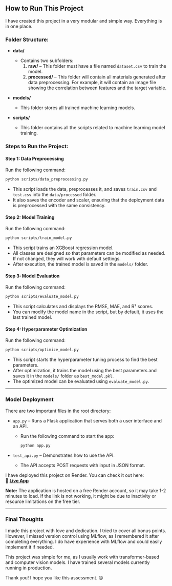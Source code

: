 ## How to Run This Project  

I have created this project in a very modular and simple way. Everything is in one place.  

### Folder Structure:  

- **data/**  
  - Contains two subfolders:  
    1. **raw/** – This folder must have a file named `dataset.csv` to train the model.  
    2. **processed/** – This folder will contain all materials generated after data preprocessing. For example, it will contain an image file showing the correlation between features and the target variable.  

- **models/**  
  - This folder stores all trained machine learning models.  

- **scripts/**  
  - This folder contains all the scripts related to machine learning model training.  

### Steps to Run the Project:  

#### **Step 1:** Data Preprocessing  
Run the following command:  

```bash
python scripts/data_preprocessing.py
```
- This script loads the data, preprocesses it, and saves `train.csv` and `test.csv` into the `data/processed` folder.  
- It also saves the encoder and scaler, ensuring that the deployment data is preprocessed with the same consistency.  

#### **Step 2:** Model Training  
Run the following command:  

```bash
python scripts/train_model.py
```
- This script trains an XGBoost regression model.  
- All classes are designed so that parameters can be modified as needed. If not changed, they will work with default settings.  
- After execution, the trained model is saved in the `models/` folder.  

#### **Step 3:** Model Evaluation  
Run the following command:  

```bash
python scripts/evaluate_model.py
```
- This script calculates and displays the RMSE, MAE, and R² scores.  
- You can modify the model name in the script, but by default, it uses the last trained model.  

#### **Step 4:** Hyperparameter Optimization  
Run the following command:  

```bash
python scripts/optimize_model.py
```
- This script starts the hyperparameter tuning process to find the best parameters.  
- After optimization, it trains the model using the best parameters and saves it in the `models/` folder as `best_model.pkl`.  
- The optimized model can be evaluated using `evaluate_model.py`.  

---

### **Model Deployment**  

There are two important files in the root directory:  

- `app.py` – Runs a Flask application that serves both a user interface and an API.  
  - Run the following command to start the app:  
    ```bash
    python app.py
    ```  

- `test_api.py` – Demonstrates how to use the API.  
  - The API accepts POST requests with input in JSON format.  

I have deployed this project on Render. You can check it out here:  
🔗 **[Live App](https://temp-3c37.onrender.com/)**  

**Note:** The application is hosted on a free Render account, so it may take 1-2 minutes to load. If the link is not working, it might be due to inactivity or resource limitations on the free tier.  

---

### **Final Thoughts**  

I made this project with love and dedication. I tried to cover all bonus points. However, I missed version control using MLflow, as I remembered it after completing everything. I do have experience with MLflow and could easily implement it if needed.  

This project was simple for me, as I usually work with transformer-based and computer vision models. I have trained several models currently running in production.  

Thank you! I hope you like this assessment. 😊